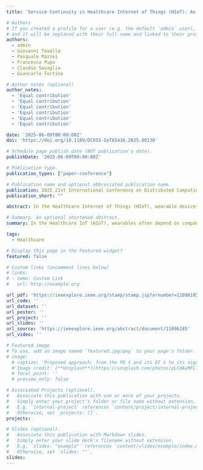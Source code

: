 ```yaml
---
title: 'Service Continuity in Healthcare Internet of Things (HIoT): An Architectural Solution'

# Authors
# If you created a profile for a user (e.g. the default `admin` user), write the username (folder name) here
# and it will be replaced with their full name and linked to their profile.
authors:
  - admin
  - Giovanni Tavella
  - Pasquale Mazzei
  - Francesco Pupo
  - Claudio Savaglio
  - Giancarlo Fortino

# Author notes (optional)
author_notes:
  - 'Equal contribution'
  - 'Equal contribution'
  - 'Equal contribution'
  - 'Equal contribution'
  - 'Equal contribution'
  - 'Equal contribution'

date: '2025-06-09T00:00:00Z'
doi: 'https://doi.org/10.1109/DCOSS-IoT65416.2025.00130'

# Schedule page publish date (NOT publication's date).
publishDate: '2025-06-09T00:00:00Z'

# Publication type.
publication_types: ["paper-conference"]

# Publication name and optional abbreviated publication name.
publication: 2025 21st International Conference on Distributed Computing in Smart Systems and the Internet of Things (DCOSS-IoT)
publication_short: ""

abstract: In the Healthcare Internet of Things (HIoT), wearable devices play a vital role in continuously monitoring patient vital signs but they commonly rely on an associated device—like smartphone or local base station—for data collection, processing, communication, or alert generation. This dependency compromises service continuity in the event of connectivity issues or unexpected lack of resources, due to limited mechanisms of pairing or offloading. Therefore, we present an HIoT architecture that enables continuous data collection, dynamic device association, and hybrid device-edge-cloud real-time processing, ensuring robustness and effectiveness even under challenging, evolving conditions. By combining the capabilities of wearable devices with Cloud technologies like Amazon Web Services, the proposed architecture is fault-tolerant, highly available, and compliant with security standards, thus resulting well-suited to ensure continuous healthcare services in real-world applications.

# Summary. An optional shortened abstract.
summary: In the Healthcare IoT (HIoT), wearables often depend on companion devices for data handling, which risks service disruption during connectivity or resource failures. To address this, a new HIoT architecture is proposed that supports continuous data collection, dynamic device association, and hybrid device–edge–cloud processing. Leveraging wearables and cloud services (e.g., AWS), it ensures fault tolerance, high availability, security compliance, and continuous healthcare services under dynamic conditions.

tags:
  - Healthcare

# Display this page in the Featured widget?
featured: false

# Custom links (uncomment lines below)
# links:
# - name: Custom Link
#   url: http://example.org

url_pdf: 'https://ieeexplore.ieee.org/stamp/stamp.jsp?arnumber=11096185&casa_token=r1qQKZUznaYAAAAA:69nkSzh4DqVCTYpVi8y6bXLXBqnxF4LTBcavqFNxkuGfZbrXS3JFNQ6WuXM6Vz3X6wuaEyuHMnE'
url_code: ''
url_dataset: ''
url_poster: ''
url_project: ''
url_slides: ''
url_source: 'https://ieeexplore.ieee.org/abstract/document/11096185'
url_video: ''

# Featured image
# To use, add an image named `featured.jpg/png` to your page's folder.
# image:
  # caption: 'Proposed approach: from the PO ś and its DT ś to its signature, in which features are "opportunistically" selected and synthetically elaborated' 
  #'Image credit: [**Unsplash**](https://unsplash.com/photos/pLCdAaMFLTE)'
  # focal_point: ''
  # preview_only: false

# Associated Projects (optional).
#   Associate this publication with one or more of your projects.
#   Simply enter your project's folder or file name without extension.
#   E.g. `internal-project` references `content/project/internal-project/index.md`.
#   Otherwise, set `projects: []`.
projects:

# Slides (optional).
#   Associate this publication with Markdown slides.
#   Simply enter your slide deck's filename without extension.
#   E.g. `slides: "example"` references `content/slides/example/index.md`.
#   Otherwise, set `slides: ""`.
slides: 
---
```

